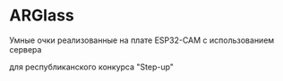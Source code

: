 # ARGlass
Умные очки реализованные на плате ESP32-CAM с использованием сервера 

для республиканского конкурса "Step-up"
